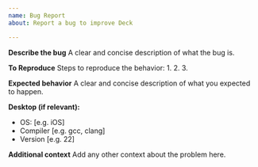 ```yaml
---
name: Bug Report
about: Report a bug to improve Deck

---
```


**Describe the bug**
A clear and concise description of what the bug is.

**To Reproduce**
Steps to reproduce the behavior:
1. 
2. 
3. 

**Expected behavior**
A clear and concise description of what you expected to happen.

**Desktop (if relevant):**
 - OS: [e.g. iOS]
 - Compiler [e.g. gcc, clang]
 - Version [e.g. 22]

**Additional context**
Add any other context about the problem here.

